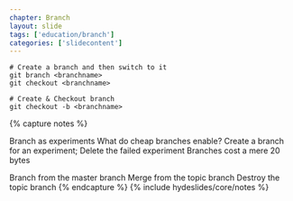```yaml
---
chapter: Branch
layout: slide
tags: ['education/branch']
categories: ['slidecontent']
---
```


    # Create a branch and then switch to it
    git branch <branchname>
    git checkout <branchname>

    # Create & Checkout branch
    git checkout -b <branchname>


{% capture notes %}

Branch as experiments
What do cheap branches enable?
Create a branch for an experiment; Delete the failed experiment
Branches cost a mere 20 bytes

Branch from the master branch
Merge from the topic branch
Destroy the topic branch
{% endcapture %}
{% include hydeslides/core/notes %}

